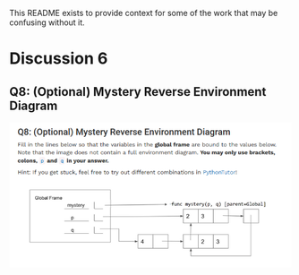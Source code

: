 This README exists to provide context for some of the work that may be confusing without it. 

# Discussion 6
## Q8: (Optional) Mystery Reverse Environment Diagram
![disc06-mystery-function](img/disc06-mystery.png "disc06-mystery-function")